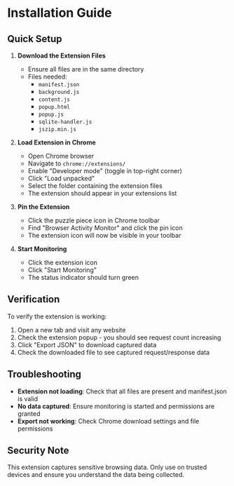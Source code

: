 # Installation Guide

## Quick Setup

1. **Download the Extension Files**
   - Ensure all files are in the same directory
   - Files needed:
     - `manifest.json`
     - `background.js`
     - `content.js`
     - `popup.html`
     - `popup.js`
     - `sqlite-handler.js`
     - `jszip.min.js`

2. **Load Extension in Chrome**
   - Open Chrome browser
   - Navigate to `chrome://extensions/`
   - Enable "Developer mode" (toggle in top-right corner)
   - Click "Load unpacked"
   - Select the folder containing the extension files
   - The extension should appear in your extensions list

3. **Pin the Extension**
   - Click the puzzle piece icon in Chrome toolbar
   - Find "Browser Activity Monitor" and click the pin icon
   - The extension icon will now be visible in your toolbar

4. **Start Monitoring**
   - Click the extension icon
   - Click "Start Monitoring"
   - The status indicator should turn green

## Verification

To verify the extension is working:

1. Open a new tab and visit any website
2. Check the extension popup - you should see request count increasing
3. Click "Export JSON" to download captured data
4. Check the downloaded file to see captured request/response data

## Troubleshooting

- **Extension not loading**: Check that all files are present and manifest.json is valid
- **No data captured**: Ensure monitoring is started and permissions are granted
- **Export not working**: Check Chrome download settings and file permissions

## Security Note

This extension captures sensitive browsing data. Only use on trusted devices and ensure you understand the data being collected.
